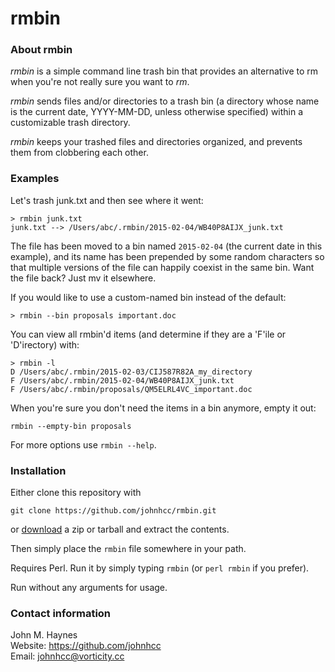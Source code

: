 # rmbin

### About rmbin

_rmbin_ is a simple command line trash bin that provides an alternative to rm when you're not really sure you want to _rm_.

_rmbin_ sends files and/or directories to a trash bin (a directory whose name is the current date, YYYY-MM-DD, unless otherwise specified) within a customizable trash directory.

_rmbin_ keeps your trashed files and directories organized, and prevents them from clobbering each other.

### Examples

Let's trash junk.txt and then see where it went:
```
> rmbin junk.txt
junk.txt --> /Users/abc/.rmbin/2015-02-04/WB40P8AIJX_junk.txt 
```

The file has been moved to a bin named `2015-02-04` (the current date in this example), and its name has been prepended by some random characters so that multiple versions of the file can happily coexist in the same bin. Want the file back? Just mv it elsewhere.

If you would like to use a custom-named bin instead of the default:
```
> rmbin --bin proposals important.doc
```

You can view all rmbin'd items (and determine if they are a 'F'ile or 'D'irectory) with:
```
> rmbin -l
D /Users/abc/.rmbin/2015-02-03/CIJ587R82A_my_directory
F /Users/abc/.rmbin/2015-02-04/WB40P8AIJX_junk.txt
F /Users/abc/.rmbin/proposals/QM5ELRL4VC_important.doc
```

When you're sure you don't need the items in a bin anymore, empty it out:
```
rmbin --empty-bin proposals
```

For more options use `rmbin --help`.

### Installation

Either clone this repository with
```
git clone https://github.com/johnhcc/rmbin.git
```
or [download](https://github.com/johnhcc/rmbin/releases) a zip or tarball and extract the contents.

Then simply place the `rmbin` file somewhere in your path.

Requires Perl. Run it by simply typing `rmbin` (or `perl rmbin` if you prefer).

Run without any arguments for usage.

### Contact information

John M. Haynes<br/>
Website: https://github.com/johnhcc<br/>
Email: johnhcc@vorticity.cc
